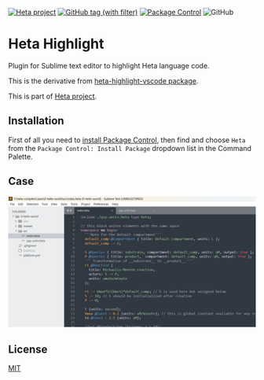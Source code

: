 [![Heta project](https://img.shields.io/badge/%CD%B1-Heta_project-blue)](https://hetalang.github.io/)
[![GitHub tag (with filter)](https://img.shields.io/github/v/tag/hetalang/heta-highlight-sublime?label=version)](https://github.com/hetalang/heta-highlight-sublime/releases/tag/v0.1.9)
[![Package Control](https://img.shields.io/packagecontrol/dt/Heta)](https://packagecontrol.io/packages/Heta)
![GitHub](https://img.shields.io/github/license/hetalang/heta-highlight-sublime)

# Heta Highlight

Plugin for Sublime text editor to highlight Heta language code.

This is the derivative from [heta-highlight-vscode package](https://github.com/hetalang/heta-highlight-vscode).

This is part of [Heta project](https://hetalang.github.io/#).

## Installation

First of all you need to [install Package Control](https://packagecontrol.io/installation), then find and choose `Heta` from the `Package Control: Install Package` dropdown list in the Command Palette.

## Case

![case](img/case.png)

## License

[MIT](LICENSE)
